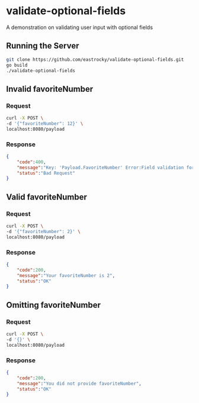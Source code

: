# validate-optional-fields
A demonstration on validating user input with optional fields

## Running the Server
```zsh
git clone https://github.com/eastrocky/validate-optional-fields.git
go build
./validate-optional-fields
```


## Invalid favoriteNumber
### Request
```zsh
curl -X POST \
-d '{"favoriteNumber": 12}' \
localhost:8080/payload
```
### Response
```json
{
    "code":400,
    "message":"Key: 'Payload.FavoriteNumber' Error:Field validation for 'FavoriteNumber' failed on the 'max' tag",
    "status":"Bad Request"
}
```

## Valid favoriteNumber
### Request
```zsh
curl -X POST \
-d '{"favoriteNumber": 2}' \
localhost:8080/payload
```

### Response
```json
{
    "code":200,
    "message":"Your favoriteNumber is 2",
    "status":"OK"
}
```

## Omitting favoriteNumber
### Request
```zsh
curl -X POST \
-d '{}' \
localhost:8080/payload
```

### Response
```json
{
    "code":200,
    "message":"You did not provide favoriteNumber",
    "status":"OK"
}
```